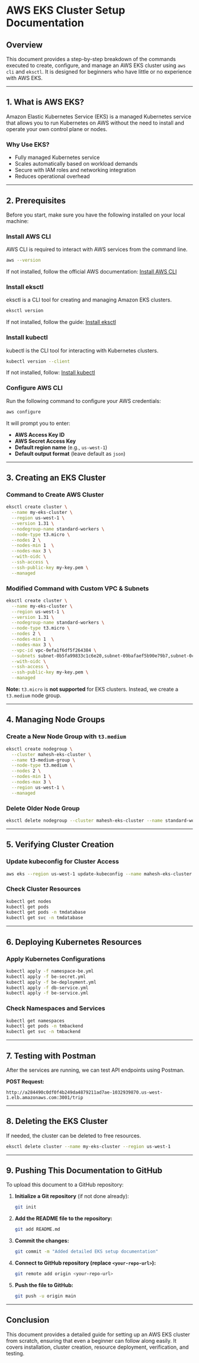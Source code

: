 # AWS EKS Cluster Setup Documentation

## **Overview**
This document provides a step-by-step breakdown of the commands executed to create, configure, and manage an AWS EKS cluster using `aws cli` and `eksctl`. It is designed for beginners who have little or no experience with AWS EKS.

---

## **1. What is AWS EKS?**
Amazon Elastic Kubernetes Service (EKS) is a managed Kubernetes service that allows you to run Kubernetes on AWS without the need to install and operate your own control plane or nodes.

### **Why Use EKS?**
- Fully managed Kubernetes service
- Scales automatically based on workload demands
- Secure with IAM roles and networking integration
- Reduces operational overhead

---

## **2. Prerequisites**
Before you start, make sure you have the following installed on your local machine:

### **Install AWS CLI**
AWS CLI is required to interact with AWS services from the command line.
```sh
aws --version
```
If not installed, follow the official AWS documentation: [Install AWS CLI](https://docs.aws.amazon.com/cli/latest/userguide/install-cliv2.html)

### **Install eksctl**
eksctl is a CLI tool for creating and managing Amazon EKS clusters.
```sh
eksctl version
```
If not installed, follow the guide: [Install eksctl](https://eksctl.io/introduction/installation/)

### **Install kubectl**
kubectl is the CLI tool for interacting with Kubernetes clusters.
```sh
kubectl version --client
```
If not installed, follow: [Install kubectl](https://kubernetes.io/docs/tasks/tools/install-kubectl/)

### **Configure AWS CLI**
Run the following command to configure your AWS credentials:
```sh
aws configure
```
It will prompt you to enter:
- **AWS Access Key ID**
- **AWS Secret Access Key**
- **Default region name** (e.g., `us-west-1`)
- **Default output format** (leave default as `json`)

---

## **3. Creating an EKS Cluster**

### **Command to Create AWS Cluster**
```sh
eksctl create cluster \
  --name my-eks-cluster \
  --region us-west-1 \
  --version 1.31 \
  --nodegroup-name standard-workers \
  --node-type t3.micro \
  --nodes 2 \
  --nodes-min 1  \
  --nodes-max 3 \
  --with-oidc \
  --ssh-access \
  --ssh-public-key my-key.pem \
  --managed 
```
### **Modified Command with Custom VPC & Subnets**
```sh
eksctl create cluster \
  --name my-eks-cluster \
  --region us-west-1 \
  --version 1.31 \
  --nodegroup-name standard-workers \
  --node-type t3.micro \
  --nodes 2 \
  --nodes-min 1  \
  --nodes-max 3 \
  --vpc-id vpc-0efa1f6df5f264384 \
  --subnets subnet-0b5fa99833c1c6e20,subnet-09bafaef5b90e79b7,subnet-0cc13b344447978a6,subnet-0e5134cbd501c5218 \
  --with-oidc \
  --ssh-access \
  --ssh-public-key my-key.pem \
  --managed 
```
**Note:** `t3.micro` is **not supported** for EKS clusters. Instead, we create a `t3.medium` node group.

---

## **4. Managing Node Groups**

### **Create a New Node Group with `t3.medium`**
```sh
eksctl create nodegroup \
  --cluster mahesh-eks-cluster \
  --name t3-medium-group \
  --node-type t3.medium \
  --nodes 2 \
  --nodes-min 1 \
  --nodes-max 3 \
  --region us-west-1 \
  --managed
```

### **Delete Older Node Group**
```sh
eksctl delete nodegroup --cluster mahesh-eks-cluster --name standard-workers --region us-west-1
```

---

## **5. Verifying Cluster Creation**

### **Update kubeconfig for Cluster Access**
```sh
aws eks --region us-west-1 update-kubeconfig --name mahesh-eks-cluster
```

### **Check Cluster Resources**
```sh
kubectl get nodes
kubectl get pods
kubectl get pods -n tmdatabase
kubectl get svc -n tmdatabase
```

---

## **6. Deploying Kubernetes Resources**
### **Apply Kubernetes Configurations**
```sh
kubectl apply -f namespace-be.yml
kubectl apply -f be-secret.yml
kubectl apply -f be-deployment.yml
kubectl apply -f db-service.yml
kubectl apply -f be-service.yml
```

### **Check Namespaces and Services**
```sh
kubectl get namespaces
kubectl get pods -n tmbackend
kubectl get svc -n tmbackend
```

---

## **7. Testing with Postman**
After the services are running, we can test API endpoints using Postman.

**POST Request:**
```
http://a284490c0df0f4b249da4879211ad7ae-1032939870.us-west-1.elb.amazonaws.com:3001/trip
```

---

## **8. Deleting the EKS Cluster**
If needed, the cluster can be deleted to free resources.
```sh
eksctl delete cluster --name my-eks-cluster --region us-west-1
```

---

## **9. Pushing This Documentation to GitHub**
To upload this document to a GitHub repository:

1. **Initialize a Git repository** (if not done already):
   ```sh
   git init
   ```
2. **Add the README file to the repository:**
   ```sh
   git add README.md
   ```
3. **Commit the changes:**
   ```sh
   git commit -m "Added detailed EKS setup documentation"
   ```
4. **Connect to GitHub repository (replace `<your-repo-url>`):**
   ```sh
   git remote add origin <your-repo-url>
   ```
5. **Push the file to GitHub:**
   ```sh
   git push -u origin main
   ```

---

## **Conclusion**
This document provides a detailed guide for setting up an AWS EKS cluster from scratch, ensuring that even a beginner can follow along easily. It covers installation, cluster creation, resource deployment, verification, and testing.

